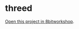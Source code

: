 threed
=====

[Open this project in 8bitworkshop](http://8bitworkshop.com/redir.html?platform=vector-z80color&githubURL=https%3A%2F%2Fgithub.com%2Fvisy%2Fthreed&file=threed.c).
